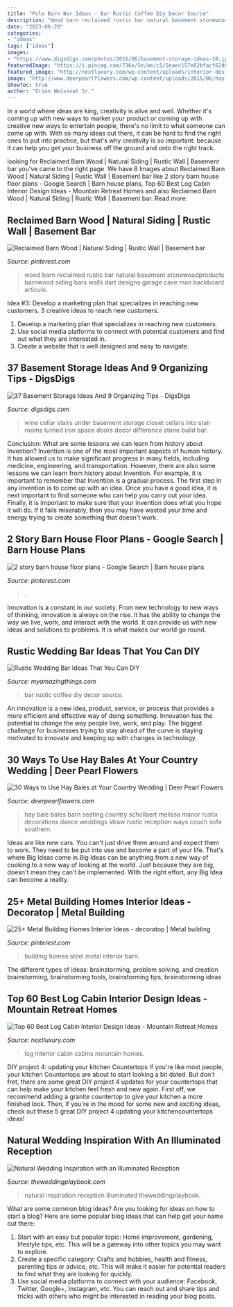 ```yaml
---
title: "Pole Barn Bar Ideas - Bar Rustic Coffee Diy Decor Source"
description: "Wood barn reclaimed rustic bar natural basement stonewoodproducts barnwood siding bars walls dart designs garage cave man backboard artículo"
date: "2023-06-29"
categories:
- "ideas"
tags: ["ideas"]
images:
- "https://www.digsdigs.com/photos/2016/06/basement-storage-ideas-10.jpg"
featuredImage: "https://i.pinimg.com/736x/5e/ae/c1/5eaec157e82bfacf62d6a8a8b93e03c2.jpg"
featured_image: "http://nextluxury.com/wp-content/uploads/interior-design-ideas-log-cabins.jpg"
image: "http://www.deerpearlflowers.com/wp-content/uploads/2015/06/hay-bale-seating-for-the-dance-party-portion-of-the-evening.jpg"
ShowToc: true
author: "Orion Weissnat Sr."
---
```



In a world where ideas are king, creativity is alive and well. Whether it's coming up with new ways to market your product or coming up with creative new ways to entertain people, there's no limit to what someone can come up with. With so many ideas out there, it can be hard to find the right ones to put into practice, but that's why creativity is so important: because it can help you get your business off the ground and onto the right track.

	

		
looking for Reclaimed Barn Wood | Natural Siding | Rustic Wall | Basement bar you've came to the right page. We have 8 Images about Reclaimed Barn Wood | Natural Siding | Rustic Wall | Basement bar like 2 story barn house floor plans - Google Search | Barn house plans, Top 60 Best Log Cabin Interior Design Ideas - Mountain Retreat Homes and also Reclaimed Barn Wood | Natural Siding | Rustic Wall | Basement bar. Read more:
		
    
## Reclaimed Barn Wood | Natural Siding | Rustic Wall | Basement Bar

<img loading=lazy src="https://i.pinimg.com/736x/2e/6c/30/2e6c300705e574b71e74f1a6ffd083b0--reclaimed-barn-wood-basement-ideas.jpg" onerror="this.onerror=null;this.src='https://tse4.mm.bing.net/th?id=OIP.NEOGOvfZUS2JyZF08VZl5wHaKd&amp;pid=15.1';" alt="Reclaimed Barn Wood | Natural Siding | Rustic Wall | Basement bar">

_Source: pinterest.com_

>wood barn reclaimed rustic bar natural basement stonewoodproducts barnwood siding bars walls dart designs garage cave man backboard artículo. 

	

Idea #3: Develop a marketing plan that specializes in reaching new customers.
3 creative ideas to reach new customers.
1. Develop a marketing plan that specializes in reaching new customers. 
2. Use social media platforms to connect with potential customers and find out what they are interested in. 
3. Create a website that is well designed and easy to navigate.

    
## 37 Basement Storage Ideas And 9 Organizing Tips - DigsDigs

<img loading=lazy src="https://www.digsdigs.com/photos/2016/06/basement-storage-ideas-10.jpg" onerror="this.onerror=null;this.src='https://tse1.mm.bing.net/th?id=OIP.pPgoBPRxdI_lGJ0O2exYowHaJ4&amp;pid=15.1';" alt="37 Basement Storage Ideas And 9 Organizing Tips - DigsDigs">

_Source: digsdigs.com_

>wine cellar stairs under basement storage closet cellars into stair rooms turned iron space doors decor difference stone build bar. 

	

Conclusion: What are some lessons we can learn from history about Invention?
Invention is one of the most important aspects of human history. It has allowed us to make significant progress in many fields, including medicine, engineering, and transportation. However, there are also some lessons we can learn from history about Invention. For example, it is important to remember that Invention is a gradual process. The first step in any invention is to come up with an idea. Once you have a good idea, it is next important to find someone who can help you carry out your idea. Finally, it is important to make sure that your invention does what you hope it will do. If it fails miserably, then you may have wasted your time and energy trying to create something that doesn't work.

    
## 2 Story Barn House Floor Plans - Google Search | Barn House Plans

<img loading=lazy src="https://i.pinimg.com/736x/9a/7a/59/9a7a5981d8ae4e401f82784752a103aa.jpg" onerror="this.onerror=null;this.src='https://tse2.mm.bing.net/th?id=OIP.I6JNz6DLsLqSPAh_JZYnfwHaLH&amp;pid=15.1';" alt="2 story barn house floor plans - Google Search | Barn house plans">

_Source: pinterest.com_

>. 

	

Innovation is a constant in our society. From new technology to new ways of thinking, innovation is always on the rise. It has the ability to change the way we live, work, and interact with the world. It can provide us with new ideas and solutions to problems. It is what makes our world go round.

    
## Rustic Wedding Bar Ideas That You Can DIY

<img loading=lazy src="http://myamazingthings.com/wp-content/uploads/2018/06/rustic-wedding-bar-2-.jpg" onerror="this.onerror=null;this.src='https://tse2.mm.bing.net/th?id=OIP.TGkoL1HUz4vudCl1no43UAHaLF&amp;pid=15.1';" alt="Rustic Wedding Bar Ideas That You Can DIY">

_Source: myamazingthings.com_

>bar rustic coffee diy decor source. 

	

An innovation is a new idea, product, service, or process that provides a more efficient and effective way of doing something. Innovation has the potential to change the way people live, work, and play. The biggest challenge for businesses trying to stay ahead of the curve is staying motivated to innovate and keeping up with changes in technology.

    
## 30 Ways To Use Hay Bales At Your Country Wedding | Deer Pearl Flowers

<img loading=lazy src="http://www.deerpearlflowers.com/wp-content/uploads/2015/06/hay-bale-seating-for-the-dance-party-portion-of-the-evening.jpg" onerror="this.onerror=null;this.src='https://tse1.mm.bing.net/th?id=OIP.Dp2Xg4DatYJleCg0cG76XQHaKL&amp;pid=15.1';" alt="30 Ways to Use Hay Bales at Your Country Wedding | Deer Pearl Flowers">

_Source: deerpearlflowers.com_

>hay bale bales barn seating country schollaert melissa manor rustix decorations dance weddings straw rustic reception ways couch sofa southern. 

	

Ideas are like new cars. You can't just drive them around and expect them to work. They need to be put into use and become a part of your life. That's where Big Ideas come in.Big Ideas can be anything from a new way of cooking to a new way of looking at the world. Just because they are big, doesn't mean they can't be implemented. With the right effort, any Big Idea can become a reality.

    
## 25+ Metal Building Homes Interior Ideas - Decoratop | Metal Building

<img loading=lazy src="https://i.pinimg.com/736x/5e/ae/c1/5eaec157e82bfacf62d6a8a8b93e03c2.jpg" onerror="this.onerror=null;this.src='https://tse4.mm.bing.net/th?id=OIP.jvffbGlsgih_n22ScOgGmAHaLH&amp;pid=15.1';" alt="25+ Metal Building Homes Interior Ideas - decoratop | Metal building">

_Source: pinterest.com_

>building homes steel metal interior barn. 

	

The different types of ideas: brainstorming, problem solving, and creation
brainstorming, brainstorming tools, brainstorming tips, brainstorming ideas

    
## Top 60 Best Log Cabin Interior Design Ideas - Mountain Retreat Homes

<img loading=lazy src="http://nextluxury.com/wp-content/uploads/interior-design-ideas-log-cabins.jpg" onerror="this.onerror=null;this.src='https://tse2.mm.bing.net/th?id=OIP.KQacNlVNHy2ZtLgGq39beAHaJ4&amp;pid=15.1';" alt="Top 60 Best Log Cabin Interior Design Ideas - Mountain Retreat Homes">

_Source: nextluxury.com_

>log interior cabin cabins mountain homes. 

	

DIY project 4: updating your kitchen Countertops
If you're like most people, your kitchen Countertops are about to start looking a bit dated. But don't fret, there are some great DIY project 4 updates for your countertops that can help make your kitchen feel fresh and new again. First off, we recommend adding a granite countertop to give your kitchen a more finished look. Then, if you're in the mood for some new and exciting ideas, check out these 5 great DIY project 4 updating your kitchencountertops ideas!

    
## Natural Wedding Inspiration With An Illuminated Reception

<img loading=lazy src="http://theweddingplaybook.com/wp-content/uploads/Natural-Wedding-Inspiration-Illuminated-Reception-39.jpg" onerror="this.onerror=null;this.src='https://tse3.mm.bing.net/th?id=OIP.u6mZrRpEG1VgaP18h5iNEwHaLH&amp;pid=15.1';" alt="Natural Wedding Inspiration with an Illuminated Reception">

_Source: theweddingplaybook.com_

>natural inspiration reception illuminated theweddingplaybook. 

	

What are some common blog ideas?
Are you looking for ideas on how to start a blog? Here are some popular blog ideas that can help get your name out there: 
1. Start with an easy but popular topic: Home improvement, gardening, lifestyle tips, etc. This will be a gateway into other topics you may want to explore.
2. Create a specific category: Crafts and hobbies, health and fitness, parenting tips or advice, etc. This will make it easier for potential readers to find what they are looking for quickly.
3. Use social media platforms to connect with your audience: Facebook, Twitter, Google+, Instagram, etc. You can reach out and share tips and tricks with others who might be interested in reading your blog posts.

